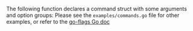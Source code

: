 

The following function declares a command struct with some arguments and option groups:
Please see the `examples/commands.go` file for other examples, or refer to the [go-flags Go doc](http://godoc.org/github.com/jessevdk/go-flags)

```go

```
